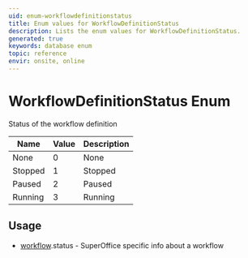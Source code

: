 ```yaml
---
uid: enum-workflowdefinitionstatus
title: Enum values for WorkflowDefinitionStatus
description: Lists the enum values for WorkflowDefinitionStatus.
generated: true
keywords: database enum
topic: reference
envir: onsite, online
---
```


# WorkflowDefinitionStatus Enum

Status of the workflow definition

| Name | Value | Description |
|------|-------|-------------|
|None|0|None|
|Stopped|1|Stopped|
|Paused|2|Paused|
|Running|3|Running|

## Usage

* [workflow](../workflow.md).status - SuperOffice specific info about a workflow
